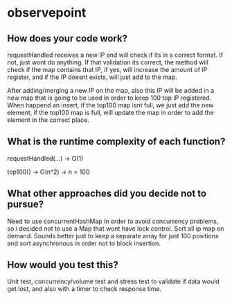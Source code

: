 # observepoint

## How does your code work?

requestHandled receives a new IP and will check if its in a correct format. If not, just wont do anything. If that validation its correct, the method will check if the map contains that IP, if yes, will increase the amount of IP register, and if the IP doesnt exists, will just add to the map.

After adding/merging a new IP on the map, also this IP will be added in a new map that is going to be used in order to keep 100 top IP registered. When happend an insert, if the top100 map isnt full, we just add the new element, if the top100 map is full, will update the map in order to add the element in the correct place.


## What is the runtime complexity of each function?

requestHandled(...)  -> O(1) 

top100() -> O(n^2) -> n = 100

## What other approaches did you decide not to pursue?
Need to use concurrentHashMap in order to avoid concurrency problems, so i decided not to use a Map that wont have lock control.
Sort all ip map on demand. Sounds better just to keep a separate array for just 100 positions and sort asynchronous in order not to block insertion.

## How would you test this?
Unit test, concurrency/volume test and stress test  to validate if data would get lost, and also with a timer to check response time.

